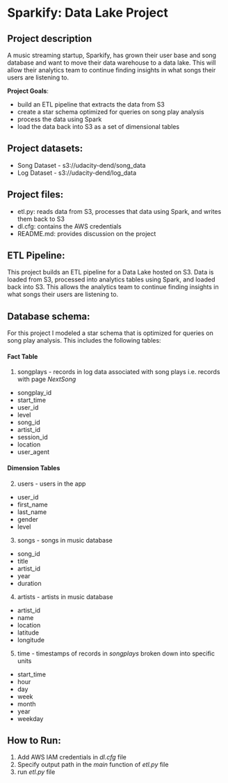 # Sparkify: Data Lake Project

## Project description
A music streaming startup, Sparkify, has grown their user base and song database and want to move their data warehouse to a data lake. This will allow their analytics team to continue finding insights in what songs their users are listening to.

**Project Goals**:
- build an ETL pipeline that extracts the data from S3
- create a star schema optimized for queries on song play analysis
- process the data using Spark
- load the data back into S3 as a set of dimensional tables
## Project datasets:
- Song Dataset - s3://udacity-dend/song_data
- Log Dataset - s3://udacity-dend/log_data
## Project files: 
- etl.py: reads data from S3, processes that data using Spark, and writes them back to S3
- dl.cfg: contains the AWS credentials
- README.md: provides discussion on the project
## ETL Pipeline:
This project builds an ETL pipeline for a Data Lake hosted on S3. Data is loaded from S3, processed into analytics tables using Spark, and loaded back into S3. This allows the analytics team to continue finding insights in what songs their users are listening to.
## Database schema:
For this project I modeled a star schema that is optimized for queries on song play analysis. This includes the following tables:
#### Fact Table
1. songplays - records in log data associated with song plays i.e. records with page *NextSong*
 - songplay_id
 - start_time
 - user_id
 - level
 - song_id
 - artist_id
 - session_id
 - location
 - user_agent
#### Dimension Tables
2. users - users in the app
 - user_id
 - first_name
 - last_name
 - gender
 - level
3. songs - songs in music database
 - song_id
 - title
 - artist_id
 - year
 - duration
4. artists - artists in music database
 - artist_id
 - name
 - location
 - latitude
 - longitude
5. time - timestamps of records in *songplays* broken down into specific units
 - start_time
 - hour
 - day
 - week
 - month
 - year
 - weekday
 
## How to Run:
1. Add AWS IAM credentials in *dl.cfg* file
2. Specify output path in the *main* function of *etl.py* file 
3. run *etl.py* file